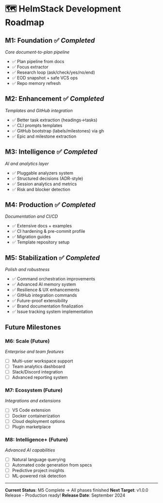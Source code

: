 # 🗺️ HelmStack Development Roadmap

## M1: Foundation ✅ *Completed*
*Core document-to-plan pipeline*
- ✅ Plan pipeline from docs
- ✅ Focus extractor
- ✅ Research loop (ask/check/yes/no/end)
- ✅ EOD snapshot + safe VCS ops
- ✅ Repo memory refresh

## M2: Enhancement ✅ *Completed*
*Templates and GitHub integration*
- ✅ Better task extraction (headings→tasks)
- ✅ CLI prompts templates
- ✅ GitHub bootstrap (labels/milestones) via gh
- ✅ Epic and milestone extraction

## M3: Intelligence ✅ *Completed*
*AI and analytics layer*
- ✅ Pluggable analyzers system
- ✅ Structured decisions (ADR-style)
- ✅ Session analytics and metrics
- ✅ Risk and blocker detection

## M4: Production ✅ *Completed*
*Documentation and CI/CD*
- ✅ Extensive docs + examples
- ✅ CI hardening & pre-commit profile
- ✅ Migration guides
- ✅ Template repository setup

## M5: Stabilization ✅ *Completed*
*Polish and robustness*
- ✅ Command orchestration improvements
- ✅ Advanced AI memory system
- ✅ Resilience & UX enhancements
- ✅ GitHub integration commands
- ✅ Future-proof extensibility
- ✅ Brand documentation finalization
- ✅ Issue tracking system implementation

## Future Milestones

### M6: Scale (Future)
*Enterprise and team features*
- [ ] Multi-user workspace support
- [ ] Team analytics dashboard
- [ ] Slack/Discord integration
- [ ] Advanced reporting system

### M7: Ecosystem (Future)
*Integrations and extensions*
- [ ] VS Code extension
- [ ] Docker containerization
- [ ] Cloud deployment options
- [ ] Plugin marketplace

### M8: Intelligence+ (Future)
*Advanced AI capabilities*
- [ ] Natural language querying
- [ ] Automated code generation from specs
- [ ] Predictive project insights
- [ ] ML-powered risk detection

---

**Current Status**: M5 Complete → All phases finished
**Next Target**: v1.0.0 Release - Production ready!
**Release Date**: September 2024